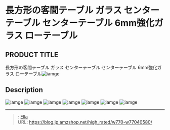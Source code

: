 # 長方形の客間テーブル ガラス センターテーブル センターテーブル  6mm強化ガラス ローテーブル


## PRODUCT TITLE 

長方形の客間テーブル ガラス センターテーブル センターテーブル  6mm強化ガラス ローテーブル![iamge](https://b2bfiles1.gigab2b.cn/image/wkseller/6313/20220529_469a65798ec671b66413eadc1f0aeaed.jpg)

## Description











![iamge](https://b2bfiles1.gigab2b.cn/image/wkseller/6313/20220529_79781a4ecc4656f585b54439a1d5307a.jpg)
![iamge](https://b2bfiles1.gigab2b.cn/image/wkseller/6313/20220529_37910796e9c891c559867cf593db4f28.jpg)
![iamge](https://b2bfiles1.gigab2b.cn/image/wkseller/6313/20220529_ae29789a84b2a7749fee44c479a86738.jpg)
![iamge](https://b2bfiles1.gigab2b.cn/image/wkseller/6313/20220529_e9d9bdc91847120b834c7ee84f2eae8b.jpg)
![iamge](https://b2bfiles1.gigab2b.cn/image/wkseller/6313/20220529_35b40ea8ebe1a1f1ca4f9ed5d192c019.jpg)
![iamge](https://b2bfiles1.gigab2b.cn/image/wkseller/6313/20220529_155e3a4164a315ea3b710fac4aa38275.jpg)
![iamge](https://b2bfiles1.gigab2b.cn/image/wkseller/6313/20220529_4c88bdbeb624639bdac14dbc27882795.jpg)


---

> : [Ella](https://blog.jp.amzshop.net/)  
> URL: https://blog.jp.amzshop.net/high_rated/w770-w77040580/  

